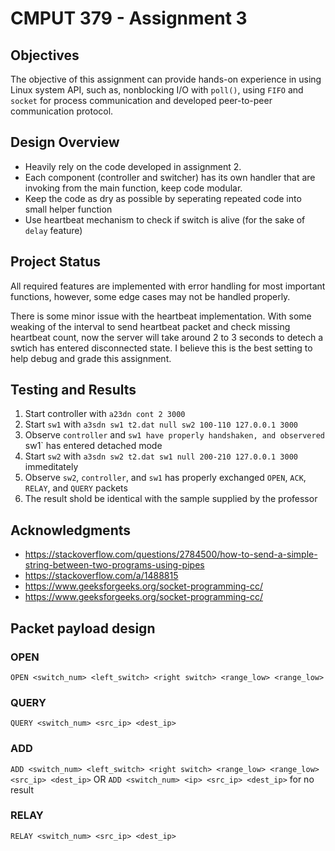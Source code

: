 # CMPUT 379 - Assignment 3

## Objectives

The objective of this assignment can provide hands-on experience in using Linux system API, such as, nonblocking I/O with `poll()`, using `FIFO` and `socket` for process communication and developed peer-to-peer communication protocol.

## Design Overview

- Heavily rely on the code developed in assignment 2.
- Each component (controller and switcher) has its own handler that are invoking from the main function, keep code modular.
- Keep the code as dry as possible by seperating repeated code into small helper function
- Use heartbeat mechanism to check if switch is alive (for the sake of `delay` feature)

## Project Status

All required features are implemented with error handling for most important functions, however, some edge cases may not be handled properly.

There is some minor issue with the heartbeat implementation. With some weaking of the interval to send heartbeat packet and check missing heartbeat count, now the server will take around 2 to 3 seconds to detech a swtich has entered disconnected state. I believe this is the best setting to help debug and grade this assignment.

## Testing and Results

1. Start controller with `a23dn cont 2 3000`
1. Start `sw1` with `a3sdn sw1 t2.dat null sw2 100-110 127.0.0.1 3000`
1. Observe `controller` and `sw1 have properly handshaken, and observered `sw1` has entered detached mode
1. Start `sw2` with `a3sdn sw2 t2.dat sw1 null 200-210 127.0.0.1 3000` immeditately
1. Observe `sw2`, `controller`, and `sw1` has properly exchanged `OPEN`, `ACK`, `RELAY`, and `QUERY` packets
1. The result shold be identical with the sample supplied by the professor

## Acknowledgments

- <https://stackoverflow.com/questions/2784500/how-to-send-a-simple-string-between-two-programs-using-pipes>
- <https://stackoverflow.com/a/1488815>
- <https://www.geeksforgeeks.org/socket-programming-cc/>
- <https://www.geeksforgeeks.org/socket-programming-cc/>

## Packet payload design

### OPEN
`OPEN <switch_num> <left_switch> <right switch> <range_low> <range_low>`

### QUERY
`QUERY <switch_num> <src_ip> <dest_ip>`

### ADD
`ADD <switch_num> <left_switch> <right switch> <range_low> <range_low> <src_ip> <dest_ip>`
OR
`ADD <switch_num> <ip> <src_ip> <dest_ip>` for no result

### RELAY
`RELAY <switch_num> <src_ip> <dest_ip>`
